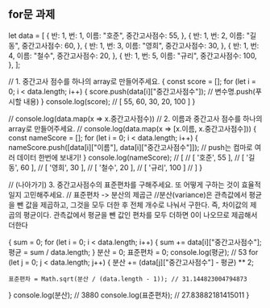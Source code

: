 ## for문 과제


let data = [
  {
    반: 1,
    번: 1,
    이름: "호준",
    중간고사점수: 55,
  },
  {
    반: 1,
    번: 2,
    이름: "길동",
    중간고사점수: 60,
  },
  {
    반: 1,
    번: 3,
    이름: "영희",
    중간고사점수: 30,
  },
  {
    반: 1,
    번: 4,
    이름: "철수",
    중간고사점수: 20,
  },
  {
    반: 1,
    번: 5,
    이름: "규리",
    중간고사점수: 100,
  },
];

// 1. 중간고사 점수를 하나의 array로 만들어주세요.
{
  const score = [];
  for (let i = 0; i < data.length; i++) {
    score.push(data[i]["중간고사점수"]); // 변수명.push(푸시할 내용)
  }
  console.log(score); // [ 55, 60, 30, 20, 100 ]
}

// console.log(data.map(x => x.중간고사점수))
// 2. 이름과 중간고사 점수를 하나의 array로 만들어주세요.
// console.log(data.map(x => [x.이름, x.중간고사점수]))
{
  const nameScore = [];
  for (let i = 0; i < data.length; i++) {
    nameScore.push([data[i]["이름"], data[i]["중간고사점수"]]); // push는 컴마로 여러 데이터 한번에 보내기!
  }
  console.log(nameScore);
  // [
  //   [ '호준', 55 ],
  //   [ '길동', 60 ],
  //   [ '영희', 30 ],
  //   [ '철수', 20 ],
  //   [ '규리', 100 ]
  // ]
}

// (나아가기) 3. 중간고사점수의 표준편차를 구해주세요. 또 어떻게 구하는 것이 효율적일지 고민해주세요.
// 표준편차 -> 분산의 제곱근
//분산(variance)은 관측값에서 평균을 뺀 값을 제곱하고, 그것을 모두 더한 후 전체 개수로 나눠서 구한다. 즉, 차이값의 제곱의 평균이다. 관측값에서 평균을 뺀 값인 편차를 모두 더하면 0이 나오므로 제곱해서 더한다

{
  sum = 0;
  for (let i = 0; i < data.length; i++) {
    sum += data[i]["중간고사점수"];
    평균 = sum / data.length;
  }
  분산 = 0;
  표준편차 = 0;
  console.log(평균); // 53
  for (let j = 0; j < data.length; j++) {
    분산 += (data[j]["중간고사점수"] - 평균) ** 2;

    표준편차 = Math.sqrt(분산 / (data.length - 1)); // 31.144823004794873
  }
  console.log(분산); // 3880
  console.log(표준편차); // 27.83882181415011
}
